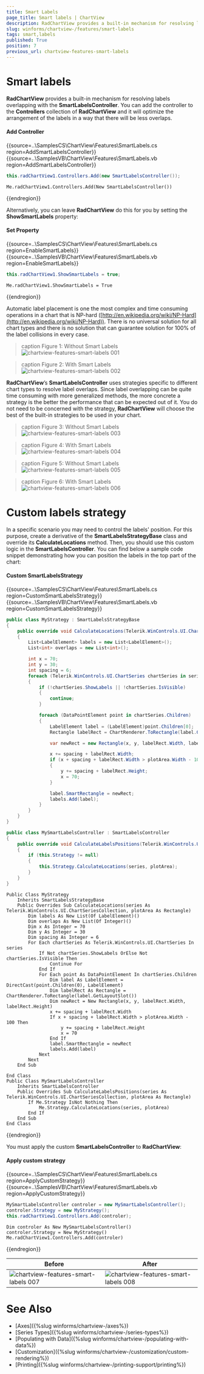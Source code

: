 ```yaml
---
title: Smart Labels
page_title: Smart labels | ChartView
description: RadChartView provides a built-in mechanism for resolving labels overlapping with the SmartLabelsController.
slug: winforms/chartview-/features/smart-labels
tags: smart,labels
published: True
position: 7
previous_url: chartview-features-smart-labels
---
```


# Smart labels

__RadChartView__ provides a built-in mechanism for resolving labels overlapping with the __SmartLabelsController__. You can add the controller to the __Controllers__ collection of __RadChartView__ and it will optimize the arrangement of the labels in a way that there will be less overlaps.

#### Add Controller

{{source=..\SamplesCS\ChartView\Features\SmartLabels.cs region=AddSmartLabelsController}} 
{{source=..\SamplesVB\ChartView\Features\SmartLabels.vb region=AddSmartLabelsController}} 

````C#
this.radChartView1.Controllers.Add(new SmartLabelsController());

````
````VB.NET
Me.radChartView1.Controllers.Add(New SmartLabelsController())

````

{{endregion}}  

Alternatively, you can leave __RadChartView__ do this for you by setting the __ShowSmartLabels__ property: 

#### Set Property

{{source=..\SamplesCS\ChartView\Features\SmartLabels.cs region=EnableSmartLabels}} 
{{source=..\SamplesVB\ChartView\Features\SmartLabels.vb region=EnableSmartLabels}} 

````C#
this.radChartView1.ShowSmartLabels = true;

````
````VB.NET
Me.radChartView1.ShowSmartLabels = True

````

{{endregion}}
 
Automatic label placement is one the most complex and time consuming operations in a chart that is NP-hard ([http://en.wikipedia.org/wiki/NP-Hard](http://en.wikipedia.org/wiki/NP-Hard)). There is no universal solution for all chart types and there is no solution that can guarantee solution for 100% of the label collisions in every case.

>caption Figure 1: Without Smart Labels
![chartview-features-smart-labels 001](images/chartview-features-smart-labels001.png)

>caption Figure 2: With Smart Labels
![chartview-features-smart-labels 002](images/chartview-features-smart-labels002.png)

__RadChartView__’s __SmartLabelsController__ uses strategies specific to different chart types to resolve label overlaps. Since label overlapping can be quite time consuming with more generalized methods, the more concrete a strategy is the better the performance that can be expected out of it. You do not need to be concerned with the strategy, __RadChartView__ will choose the best of the built-in strategies to be used in your chart.

>caption Figure 3: Without Smart Labels
![chartview-features-smart-labels 003](images/chartview-features-smart-labels003.png)

>caption Figure 4: With Smart Labels
![chartview-features-smart-labels 004](images/chartview-features-smart-labels004.png)

>caption Figure 5: Without Smart Labels
![chartview-features-smart-labels 005](images/chartview-features-smart-labels005.png)

>caption Figure 6: With Smart Labels
![chartview-features-smart-labels 006](images/chartview-features-smart-labels006.png)

# Custom labels strategy

In a specific scenario you may need to control the labels' position. For this purpose, create a derivative of the __SmartLabelsStrategyBase__ class and override its __CalculateLocations__ method. Then, you should use this custom logic in the __SmartLabelsController__. You can find below a sample code snippet demonstrating how you can position the labels in the top part of the chart:

#### Custom SmartLabelsStrategy 

{{source=..\SamplesCS\ChartView\Features\SmartLabels.cs region=CustomSmartLabelsStrategy}} 
{{source=..\SamplesVB\ChartView\Features\SmartLabels.vb region=CustomSmartLabelsStrategy}} 

````C#
public class MyStrategy : SmartLabelsStrategyBase
{
    public override void CalculateLocations(Telerik.WinControls.UI.ChartSeriesCollection series, Rectangle plotArea)
    {
        List<LabelElement> labels = new List<LabelElement>();
        List<int> overlaps = new List<int>();

        int x = 70;
        int y = 30;
        int spacing = 6;
        foreach (Telerik.WinControls.UI.ChartSeries chartSeries in series)
        {
            if (!chartSeries.ShowLabels || !chartSeries.IsVisible)
            {
                continue;
            }

            foreach (DataPointElement point in chartSeries.Children)
            {
                LabelElement label = (LabelElement)point.Children[0];
                Rectangle labelRect = ChartRenderer.ToRectangle(label.GetLayoutSlot());

                var newRect = new Rectangle(x, y, labelRect.Width, labelRect.Height);

                x += spacing + labelRect.Width;
                if (x + spacing + labelRect.Width > plotArea.Width - 100)
                {
                    y += spacing + labelRect.Height;
                    x = 70;
                }

                label.SmartRectangle = newRect;
                labels.Add(label);
            }
        }
    }
}

public class MySmartLabelsController : SmartLabelsController
{
    public override void CalculateLabelsPositions(Telerik.WinControls.UI.ChartSeriesCollection series, Rectangle plotArea)
    {
        if (this.Strategy != null)
        {
            this.Strategy.CalculateLocations(series, plotArea);
        }
    }
}

````
````VB.NET
Public Class MyStrategy
    Inherits SmartLabelsStrategyBase
    Public Overrides Sub CalculateLocations(series As Telerik.WinControls.UI.ChartSeriesCollection, plotArea As Rectangle)
        Dim labels As New List(Of LabelElement)()
        Dim overlaps As New List(Of Integer)()
        Dim x As Integer = 70
        Dim y As Integer = 30
        Dim spacing As Integer = 6
        For Each chartSeries As Telerik.WinControls.UI.ChartSeries In series
            If Not chartSeries.ShowLabels OrElse Not chartSeries.IsVisible Then
                Continue For
            End If
            For Each point As DataPointElement In chartSeries.Children
                Dim label As LabelElement = DirectCast(point.Children(0), LabelElement)
                Dim labelRect As Rectangle = ChartRenderer.ToRectangle(label.GetLayoutSlot())
                Dim newRect = New Rectangle(x, y, labelRect.Width, labelRect.Height)
                x += spacing + labelRect.Width
                If x + spacing + labelRect.Width > plotArea.Width - 100 Then
                    y += spacing + labelRect.Height
                    x = 70
                End If
                label.SmartRectangle = newRect
                labels.Add(label)
            Next
        Next
    End Sub
  
End Class
Public Class MySmartLabelsController
    Inherits SmartLabelsController
    Public Overrides Sub CalculateLabelsPositions(series As Telerik.WinControls.UI.ChartSeriesCollection, plotArea As Rectangle)
        If Me.Strategy IsNot Nothing Then
            Me.Strategy.CalculateLocations(series, plotArea)
        End If
    End Sub
End Class

````

{{endregion}} 


You must apply the custom __SmartLabelsController__ to __RadChartView__:

#### Apply custom strategy

{{source=..\SamplesCS\ChartView\Features\SmartLabels.cs region=ApplyCustomStrategy}} 
{{source=..\SamplesVB\ChartView\Features\SmartLabels.vb region=ApplyCustomStrategy}} 

````C#
MySmartLabelsController controler = new MySmartLabelsController();
controler.Strategy = new MyStrategy();
this.radChartView1.Controllers.Add(controler);

````
````VB.NET
Dim controler As New MySmartLabelsController()
controler.Strategy = New MyStrategy()
Me.radChartView1.Controllers.Add(controler)

````

{{endregion}} 

|Before|After|
|----|----|
|![chartview-features-smart-labels 007](images/chartview-features-smart-labels007.png)|![chartview-features-smart-labels 008](images/chartview-features-smart-labels008.png)|

# See Also

* [Axes]({%slug winforms/chartview-/axes%})
* [Series Types]({%slug winforms/chartview-/series-types%})
* [Populating with Data]({%slug winforms/chartview-/populating-with-data%})
* [Customization]({%slug winforms/chartview-/customization/custom-rendering%})
* [Printing]({%slug winforms/chartview-/printing-support/printing%})